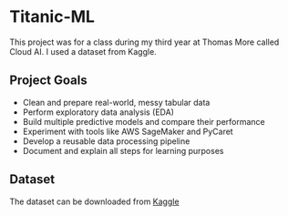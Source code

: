 # Titanic-ML
This project was for a class during my third year at Thomas More called Cloud AI. I used a dataset from Kaggle.

## Project Goals
+ Clean and prepare real-world, messy tabular data
+ Perform exploratory data analysis (EDA)
+ Build multiple predictive models and compare their performance
+ Experiment with tools like AWS SageMaker and PyCaret
+ Develop a reusable data processing pipeline
+ Document and explain all steps for learning purposes

## Dataset
The dataset can be downloaded from [Kaggle](https://www.kaggle.com/competitions/titanic/overview)
